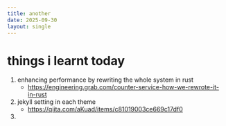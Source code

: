 ```yaml
---
title: another
date: 2025-09-30
layout: single
---
```


# things i learnt today
1. enhancing performance by rewriting the whole system in rust
    - https://engineering.grab.com/counter-service-how-we-rewrote-it-in-rust
1. jekyll setting in each theme
    - https://qiita.com/aKuad/items/c81019003ce669c17df0
1. 